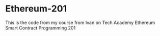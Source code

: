 # Ethereum-201
This is the code from my course from Ivan on Tech Academy Ethereum Smart Contract Programming 201
